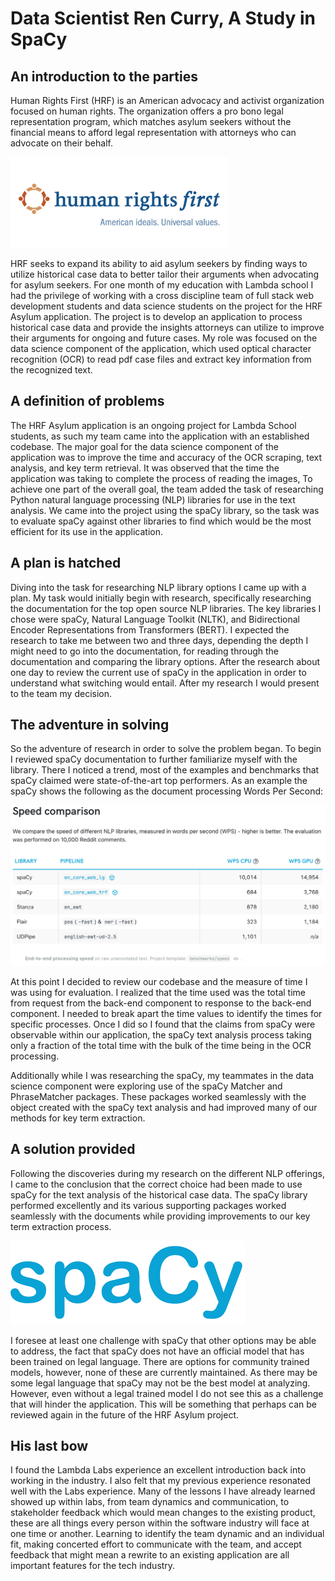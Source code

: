 # Data Scientist Ren Curry, A Study in SpaCy

## An introduction to the parties
Human Rights First (HRF) is an American advocacy and activist organization focused on human rights. The organization offers a pro bono legal representation program, which matches asylum seekers without the financial means to afford legal representation with attorneys who can advocate on their behalf. 

![Human Rights First Logo](https://github.com/ren-curry/Labs33-Sprint-Challenge-4-Blog/blob/main/hrf_logo.png?raw=true)

HRF seeks to expand its ability to aid asylum seekers by finding ways to utilize historical case data to better tailor their arguments when advocating for asylum seekers. For one month of my education with Lambda school I had the privilege of working with a cross discipline team of full stack web development students and data science students on the project for the HRF Asylum application. The project is to develop an application to process historical case data and provide the insights attorneys can utilize to improve their arguments for ongoing and future cases. My role was focused on the data science component of the application, which used optical character recognition (OCR) to read pdf case files and extract key information from the recognized text.

## A definition of problems
The HRF Asylum application is an ongoing project for Lambda School students, as such my team came into the application with an established codebase. The major goal for the data science component of the application was to improve the time and accuracy of the OCR scraping, text analysis, and key term retrieval. It was observed that the time the application was taking to complete the process of reading the images, To achieve one part of the overall goal, the team added the task of researching Python natural language processing (NLP) libraries for use in the text analysis. We came into the project using the spaCy library, so the task was to evaluate spaCy against other libraries to find which would be the most efficient for its use in the application.

## A plan is hatched
Diving into the task for researching NLP library options I came up with a plan. My task would initially begin with research, specifically researching the documentation for the top open source NLP libraries. The key libraries I chose were spaCy, Natural Language Toolkit (NLTK), and Bidirectional Encoder Representations from Transformers (BERT). I expected the research to take me between two and three days, depending the depth I might need to go into the documentation, for reading through the documentation and comparing the library options. After the research  about one day to review the current use of spaCy in the application in order to understand what switching would entail. After my research I would present to the team my decision.

## The adventure in solving
So the adventure of research in order to solve the problem began. To begin I reviewed spaCy documentation to further familiarize myself with the library. There I noticed a trend, most of the examples and benchmarks that spaCy claimed were state-of-the-art top performers. As an example the spaCy shows the following as the document processing Words Per Second:

![spaCy Speed Comparison](https://github.com/ren-curry/Labs33-Sprint-Challenge-4-Blog/blob/main/spacy_speed_comparison.png?raw=true)

At this point I decided to review our codebase and the measure of time I was using for evaluation. I realized that the time used was the total time from request from the back-end component to response to the back-end component. I needed to break apart the time values to identify the times for specific processes. Once I did so I found that the claims from spaCy were observable within our application, the spaCy text analysis process taking only a fraction of the total time with the bulk of the time being in the OCR processing.

Additionally while I was researching the spaCy, my teammates in the data science component were exploring use of the spaCy Matcher and PhraseMatcher packages. These packages worked seamlessly with the object created with the spaCy text analysis and had improved many of our methods for key term extraction.

## A solution provided
Following the discoveries during my research on the different NLP offerings, I came to the conclusion that the correct choice had been made to use spaCy for the text analysis of the historical case data. The spaCy library performed excellently and its various supporting packages worked seamlessly with the documents while providing improvements to our key term extraction process.

![spaCy Logo](https://github.com/ren-curry/Labs33-Sprint-Challenge-4-Blog/blob/main/spacy_logo.png?raw=true)

I foresee at least one challenge with spaCy that other options may be able to address, the fact that spaCy does not have an official model that has been trained on legal language.  There are options for community trained models, however, none of these are currently maintained. As there may be some legal language that spaCy may not be the best model at analyzing. However, even without a legal trained model I do not see this as a challenge that will hinder the application. This will be something that perhaps can be reviewed again in the future of the HRF Asylum project. 

## His last bow
I found the Lambda Labs experience an excellent introduction back into working in the industry. I also felt that my previous experience resonated well with the Labs experience. Many of the lessons I have already learned showed up within labs, from team dynamics and communication, to stakeholder feedback which would mean changes to the existing product, these are all things every person within the software industry will face at one time or another. Learning to identify the team dynamic and an individual fit, making concerted effort to communicate with the team, and  accept feedback that might mean a rewrite to an existing application are all important features for the tech industry.
